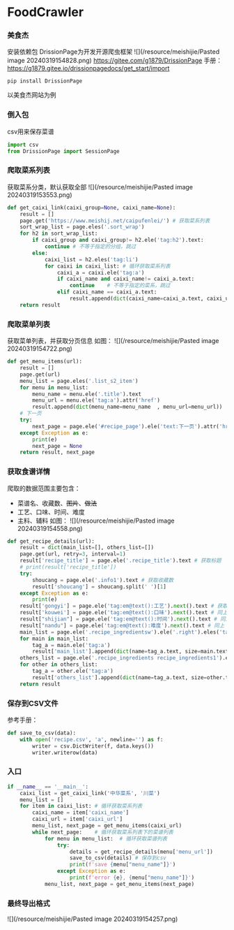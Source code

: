 # FoodCrawler

### 美食杰

安装依赖包
DrissionPage为开发开源爬虫框架
![](/resource/meishijie/Pasted image 20240319154828.png)
https://gitee.com/g1879/DrissionPage
手册：
https://g1879.gitee.io/drissionpagedocs/get_start/import
``` shell
pip install DrissionPage
```

以美食杰网站为例
### 倒入包
csv用来保存菜谱
``` python
import csv
from DrissionPage import SessionPage
```
### 爬取菜系列表

获取菜系分类，默认获取全部
![](/resource/meishijie/Pasted image 20240319153553.png)
```python
def get_caixi_link(caixi_group=None, caixi_name=None):
    result = []
    page.get('https://www.meishij.net/caipufenlei/') # 获取菜系列表
    sort_wrap_list = page.eles('.sort_wrap')
    for h2 in sort_wrap_list:
        if caixi_group and caixi_group!= h2.ele('tag:h2').text:
            continue # 不等于指定的分组，跳过
        else:
            caixi_list = h2.eles('tag:li')
            for caixi in caixi_list: # 循环获取菜系列表
                caixi_a = caixi.ele('tag:a')
                if caixi_name and caixi_name!= caixi_a.text:
                    continue    # 不等于指定的菜系，跳过
                elif caixi_name == caixi_a.text:
                    result.append(dict(caixi_name=caixi_a.text, caixi_url=caixi_a.attr('href')))
    return result
```

### 爬取菜单列表
获取菜单列表，并获取分页信息
如图：
![](/resource/meishijie/Pasted image 20240319154722.png)
```python
def get_menu_items(url):
    result = []
    page.get(url)
    menu_list = page.eles('.list_s2_item')
    for menu in menu_list:
        menu_name = menu.ele('.title').text
        menu_url = menu.ele('tag:a').attr('href')
        result.append(dict(menu_name=menu_name  , menu_url=menu_url))
    # 下一页
    try:
        next_page = page.ele('#recipe_page').ele('text:下一页').attr('href')
    except Exception as e:
        print(e)
        next_page = None
    return result, next_page
```

### 获取食谱详情
爬取的数据范围主要包含：
- 菜谱名、收藏数、~~图片~~、~~做法~~
- 工艺、口味、时间、难度
- 主料、辅料
如图：
![](/resource/meishijie/Pasted image 20240319154558.png)
```python
def get_recipe_details(url):
    result = dict(main_list=[], others_list=[])
    page.get(url, retry=3, interval=1)
    result['recipe_title'] = page.ele('.recipe_title').text # 获取标题
    # print(result['recipe_title'])
    try:
        shoucang = page.ele('.info1').text # 获取收藏数
        result['shoucang'] = shoucang.split(' ')[1]
    except Exception as e:
        print(e)
    result['gongyi'] = page.ele('tag:em@text():工艺').next().text # 获取工艺后一个同级节点的文本
    result['kouwei'] = page.ele('tag:em@text():口味').next().text # 同上
    result["shijian"] = page.ele('tag:em@text():时间').next().text # 同上
    result["nandu"] = page.ele('tag:em@text():难度').next().text # 同上
    main_list = page.ele('.recipe_ingredientsw').ele('.right').eles('tag:strong') # 获取主料列表
    for main in main_list:
        tag_a = main.ele('tag:a')
        result['main_list'].append(dict(name=tag_a.text, size=main.text.split(tag_a.text)[1]))
    others_list = page.ele('.recipe_ingredients recipe_ingredients1').ele('.right').eles('tag:strong') # 获取辅料列表
    for other in others_list:
        tag_a = other.ele('tag:a')
        result['others_list'].append(dict(name=tag_a.text, size=other.text.split(tag_a.text)[1]))
    return result
```

### 保存到CSV文件
参考手册：
```python
def save_to_csv(data):
	with open('recipe.csv', 'a', newline='') as f:
		writer = csv.DictWriter(f, data.keys())
		writer.writerow(data)
```

### 入口
```python
if __name__ == '__main__':
    caixi_list = get_caixi_link('中华菜系', '川菜')
    menu_list = []
    for item in caixi_list: # 循环获取菜系列表
        caixi_name = item['caixi_name']
        caixi_url = item['caixi_url']
        menu_list, next_page = get_menu_items(caixi_url)
        while next_page:    # 循环获取菜系列表下的菜谱列表
            for menu in menu_list:  # 循环获取菜谱列表
                try:
                    details = get_recipe_details(menu['menu_url'])
                    save_to_csv(details) # 保存到csv
                    print(f'save {menu["menu_name"]}')
                except Exception as e:
                    print(f'error {e}, {menu["menu_name"]}')
            menu_list, next_page = get_menu_items(next_page)
```

### 最终导出格式
![](/resource/meishijie/Pasted image 20240319154257.png)


